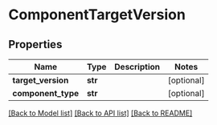# ComponentTargetVersion

## Properties
Name | Type | Description | Notes
------------ | ------------- | ------------- | -------------
**target_version** | **str** |  | [optional] 
**component_type** | **str** |  | [optional] 

[[Back to Model list]](../README.md#documentation-for-models) [[Back to API list]](../README.md#documentation-for-api-endpoints) [[Back to README]](../README.md)

